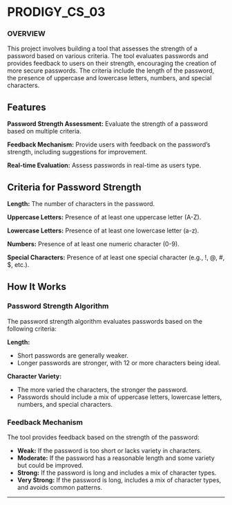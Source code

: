 # PRODIGY_CS_03
### OVERVIEW
  This project involves building a tool that assesses the strength of a password based on various criteria. The tool evaluates passwords and provides feedback to users on their strength, encouraging the creation of more secure passwords. The criteria include the length of the password, the presence of uppercase and lowercase letters, numbers, and special characters.

## Features

**Password Strength Assessment:** Evaluate the strength of a password based on multiple criteria.

**Feedback Mechanism:** Provide users with feedback on the password’s strength, including suggestions for improvement.

**Real-time Evaluation:** Assess passwords in real-time as users type.

## Criteria for Password Strength

**Length:** The number of characters in the password.

**Uppercase Letters:** Presence of at least one uppercase letter (A-Z).

**Lowercase Letters:** Presence of at least one lowercase letter (a-z).

**Numbers:** Presence of at least one numeric character (0-9).

**Special Characters:** Presence of at least one special character (e.g., !, @, #, $, etc.).

## How It Works

### Password Strength Algorithm

The password strength algorithm evaluates passwords based on the following criteria:

**Length:**
- Short passwords are generally weaker.
- Longer passwords are stronger, with 12 or more characters being ideal.

**Character Variety:**
- The more varied the characters, the stronger the password.
- Passwords should include a mix of uppercase letters, lowercase letters, numbers, and special characters.

### Feedback Mechanism

The tool provides feedback based on the strength of the password:

- **Weak:** If the password is too short or lacks variety in characters.
- **Moderate:** If the password has a reasonable length and some variety but could be improved.
- **Strong:** If the password is long and includes a mix of character types.
- **Very Strong:** If the password is long, includes a mix of character types, and avoids common patterns.

---

